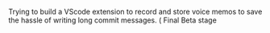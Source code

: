 Trying to build a VScode extension to record and store voice memos to save the hassle of writing long commit messages.
( Final Beta stage 



<!-- 
    - [Install SoX on macOS](#install-sox-on-macos)
    - [Install SoX on Windows](#install-sox-on-windows)

2. **Install SoX**:
    - SoX (Sound eXchange) is required to record audio using the `node-record-lpcm16` library. 
    - You need to install SoX on your system for the extension to work correctly.
        - You'll get an error if `SoX` is not installed.

3. **Grant Microphone Access to VSCode**:
    - You'll need to ensure that VSCode has microphone access for the extension to work correctly.
    - Read below for more details.

### Install SoX on macOS

To install SoX on macOS, use the [Homebrew](https://brew.sh/) package manager:
```sh
brew install sox
```

### Install SoX on Windows

To install SoX on Windows, download the installer for Sox on [SourceForge](https://sourceforge.net/projects/sox/) and follow the installation instructions.

### Install SoX on Linux

To install SoX on Linux, use your distribution's package manager (or Homebrew). For example, on Debian-based systems:
```sh
sudo apt-get install sox
```

## Grant Microphone Access

* You'll need to ensure that VSCode has microphone access for the extension to work.
* When you run the extension, after installing SoX, you should get prompted for VSCode microphone access.
* If you're not prompted, you might already have VSCode in your microphone permissions, in that case, you'll need to ensure its enabled:

### Grant Microphone Access on macOS

1. Open System Preferences.
2. Go to Security & Privacy.
3. Select the Privacy tab.
4. Select Microphone in the left sidebar.
5. Ensure that Visual Studio Code (or code) is listed and checked in the list of applications allowed to access the microphone.

### Grant Microphone Access on Windows

1. Open Settings.
2. Go to Privacy.
3. Select Microphone in the left sidebar.
5. Ensure that the toggle for "Allow apps to access your microphone" is turned on.
6. Scroll down and ensure that Visual Studio Code is listed and has access to the microphone.

### Grant Microphone Access on Linux

1. Open a terminal window.
2. Use the appropriate command for your Linux distribution to open the privacy settings. For example, on Ubuntu, you can use the command gnome-control-center privacy to open the privacy settings.
3. Ensure that the microphone access is granted to applications as needed.

## Usage

* After installing the extension and SoX, open a folder in VSCode.
    * If you do not open a folder, or have a set directory set, you'll receive an error stating you need to be in a project/folder/workspace.
* Use the ``>Bee Heard: New Code Memo`` command from the command palette or click the ``New Code Memo`` button in the status bar (bottom right hand corner) to start recording.
* Use the ``>Bee Heard: End Code Memo`` command from the command palette or click the ``End Code Memo`` button in the status bar (bottom right hand corner) to stop recording.
* The recorded memos will be saved in the configured directory (your current open project/directory by default):
    * A copy of the `ABOUT.md` file will be placed in the `code_memos` directory when it is created. If you use your code memos in your projects, please attach the `ABOUT.md` as a reference in the directory.
    * The `code_memos` folder will create new sub-folders with today's date each time a code memo is generated.
    * The audio files will be in [Waveform Audio File Format (wav)](https://en.wikipedia.org/wiki/WAV) format, with a naming convention of `memo_[today's date]_[sequence].wav`.
    * Each time a new memo is created for the same day, the sequence will increment by `1`.

## Commands

## Functional Commands

You can run these commands, or use the button in the status bar (bottom right hand corner) of VSCode, the choice is yours:

- **>Bee Heard: New Code Memo** (`beeHeard.newCodeMemo`): Start recording a new code memo.
- **>Bee Heard: End Code Memo** (`beeHeard.endCodeMemo`): Stop the ongoing code memo recording.

## Configuration Commands

The configuration is set so the extension works out of the box, these are optional:

- **>Bee Heard: Configure Save Path** (`beeHeard.configureSavePath`): Set a custom directory where code memos will be saved.
- **>Bee Heard: Reset Save Path** (`beeHeard.resetSavePath`): Reset the save path to the default directory. 
    - _Default: `${workspaceFolder}/code_memos`._
- **>Bee Heard: Set Max Duration** (`beeHeard.setMaxDuration`): Set the maximum duration for recordings in seconds.  
    - _Default: 300 seconds (5 minutes). Set to 0 for unlimited recording._

## Disclaimer

No data is collected with this application, it is entirely local to your machine.

## Local Install

To install the application locally run the following command to install the package dependencies:
```bash
npm install -->

